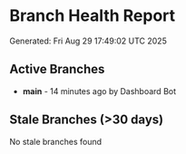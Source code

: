 # Branch Health Report
Generated: Fri Aug 29 17:49:02 UTC 2025

## Active Branches
- **main** - 14 minutes ago by Dashboard Bot

## Stale Branches (>30 days)
No stale branches found
